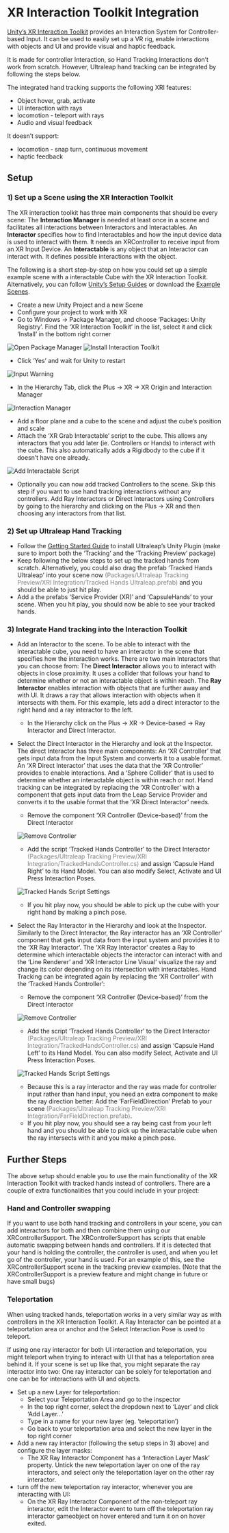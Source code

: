 # XR Interaction Toolkit Integration

[Unity’s XR Interaction Toolkit](https://docs.unity3d.com/Packages/com.unity.xr.interaction.toolkit@2.0/manual/index.html) provides an Interaction System for Controller-based Input. It can be used to easily set up a VR rig, enable interactions with objects and UI and provide visual and haptic feedback.

It is made for controller Interaction, so Hand Tracking Interactions don’t work from scratch. However, Ultraleap hand tracking can be integrated by following the steps below.

The integrated hand tracking supports the following XRI features:

- Object hover, grab, activate
- UI interaction with rays
- locomotion - teleport with rays
- Audio and visual feedback

It doesn’t support:

- locomotion - snap turn, continuous movement
- haptic feedback

## Setup
### 1) Set up a Scene using the XR Interaction Toolkit
The XR interaction toolkit has three main components that should be every scene:
The **Interaction Manager** is needed at least once in a scene and facilitates all interactions between Interactors and Interactables.
An **Interactor** specifies how to find Interactables and how the input device data is used to interact with them. It needs an XRController to receive input from an XR Input Device.
An **Interactable** is any object that an Interactor can interact with. It defines possible interactions with the object.

The following is a short step-by-step on how you could set up a simple example scene with a interactable Cube with the XR Interaction Toolkit. Alternatively, you can follow [Unity’s Setup Guides](https://docs.unity3d.com/Packages/com.unity.xr.interaction.toolkit@2.0/manual/installation.html) or download the [Example Scenes](https://github.com/Unity-Technologies/XR-Interaction-Toolkit-Examples).

- Create a new Unity Project and a new Scene
- Configure your project to work with XR
- Go to Windows → Package Manager, and choose ‘Packages: Unity Registry’. Find the ‘XR Interaction Toolkit’ in the list, select it and click ‘Install’ in the bottom right corner

![Open Package Manager](Images/OpenPackageManager.png)
![Install Interaction Toolkit](Images/InstallInteractionToolkit.png)

- Click ‘Yes’ and wait for Unity to restart

![Input Warning](Images/InputWarning.png)

- In the Hierarchy Tab, click the Plus → XR → XR Origin and Interaction Manager

![Interaction Manager](Images/InteractionManager.png)

- Add a floor plane and a cube to the scene and adjust the cube’s position and scale
- Attach the ‘XR Grab Interactable’ script to the cube. This allows any interactors that you add later (ie. Controllers or Hands) to interact with the cube. This also automatically adds a Rigidbody to the cube if it doesn’t have one already.

![Add Interactable Script](Images/AddInteractableScript.png)

- Optionally you can now add tracked Controllers to the scene. Skip this step if you want to use hand tracking interactions without any controllers. 
Add Ray Interactors or Direct Interactors using Controllers by going to the hierarchy and clicking on the Plus → XR and then choosing any interactors from that list.

### 2) Set up Ultraleap Hand Tracking
- Follow the [Getting Started Guide](https://docs.ultraleap.com/unity-api/unity-user-manual/getting-started.html) to install Ultraleap’s Unity Plugin (make sure to import both the ‘Tracking’ and the ‘Tracking Preview’ package)
- Keep following the below steps to set up the tracked hands from scratch. Alternatively, you could also drag the prefab ‘Tracked Hands Ultraleap’ into your scene now <font color="grey">(Packages/Ultraleap Tracking Preview/XRI Integration/Tracked Hands Ultraleap.prefab)</font> and you should be able to just hit play.
- Add a the prefabs ‘Service Provider (XR)’ and ‘CapsuleHands’ to your scene. When you hit play, you should now be able to see your tracked hands.

### 3) Integrate Hand tracking into the Interaction Toolkit
- Add an Interactor to the scene. 
To be able to interact with the interactable cube, you need to have an interactor in the scene that specifies how the interaction works. There are two main Interactors that you can choose from: The **Direct Interactor** allows you to interact with objects in close proximity. It uses a collider that follows your hand to determine whether or not an interactable object is within reach. The **Ray Interactor** enables interaction with objects that are further away and with UI. It draws a ray that allows interaction with objects when it intersects with them. For this example, lets add a direct interactor to the right hand and a ray interactor to the left.
	- In the Hierarchy click on the Plus → XR → Device-based → Ray Interactor and Direct Interactor.
- Select the Direct Interactor in the Hierarchy and look at the Inspector. The direct Interactor has three main components: An ‘XR Controller’ that gets input data from the Input System and converts it to a usable format. An ‘XR Direct Interactor’ that uses the data that the ‘XR Controller’ provides to enable interactions. And a ‘Sphere Collider’ that is used to determine whether an interactable object is within reach or not. Hand tracking can be integrated by replacing the ‘XR Controller’ with a component that gets input data from the Leap Service Provider and converts it to the usable format that the ‘XR Direct Interactor’ needs.
	- Remove the component ‘XR Controller (Device-based)’ from the Direct Interactor

	![Remove Controller](Images/RemoveController.png)
	- Add the script ‘Tracked Hands Controller' to the Direct Interactor <font color="grey">(Packages/Ultraleap Tracking Preview/XRI Integration/TrackedHandsController.cs)</font> and assign ‘Capsule Hand Right’ to its Hand Model. You can also modify Select, Activate and UI Press Interaction Poses.

	![Tracked Hands Script Settings](Images/TrackedHandsScriptSettings.png)
	- If you hit play now, you should be able to pick up the cube with your right hand by making a pinch pose.
- Select the Ray Interactor in the Hierarchy and look at the Inspector. Similarly to the Direct Interactor, the Ray interactor has an ‘XR Controller’ component that gets input data from the input system and provides it to the ‘XR Ray Interactor’. The ‘XR Ray Interactor’ creates a Ray to determine which interactable objects the interactor can interact with and the ‘Line Renderer’ and ‘XR Interactor Line Visual’ visualize the ray and change its color depending on its intersection with interactables. Hand Tracking can be integrated again by replacing the ‘XR Controller’ with the ‘Tracked Hands Controller’:
	- Remove the component ‘XR Controller (Device-based)’ from the Direct Interactor

	![Remove Controller](Images/RemoveController2.png)
	- Add the script ‘Tracked Hands Controller' to the Direct Interactor <font color="grey">(Packages/Ultraleap Tracking Preview/XRI Integration/TrackedHandsController.cs)</font> and assign ‘Capsule Hand Left’ to its Hand Model. You can also modify Select, Activate and UI Press Interaction Poses.

	![Tracked Hands Script Settings](Images/TrackedHandsScriptSettings2.png)
	- Because this is a ray interactor and the ray was made for controller input rather than hand input, you need an extra component to make the ray direction better: Add the ‘FarFieldDirection’ Prefab to your scene <font color="grey">(Packages/Ultraleap Tracking Preview/XRI Integration/FarFieldDirection.prefab)</font>.
	- If you hit play now, you should see a ray being cast from your left hand and you should be able to pick up the interactable cube when the ray intersects with it and you make a pinch pose.


## Further Steps
The above setup should enable you to use the main functionality of the XR Interaction Toolkit with tracked hands instead of controllers. There are a couple of extra functionalities that you could include in your project:

### Hand and Controller swapping
If you want to use both hand tracking and controllers in your scene, you can add interactors for both and then combine them using our XRControllerSupport. The XRControllerSupport has scripts that enable automatic swapping between hands and controllers. If it is detected that your hand is holding the controller, the controller is used, and when you let go of the controller, your hand is used. For an example of this, see the XRControllerSupport scene in the tracking preview examples. (Note that the XRControllerSupport is a preview feature and might change in future or have small bugs)

### Teleportation
When using tracked hands, teleportation works in a very similar way as with controllers in the XR Interaction Toolkit. A Ray Interactor can be pointed at a teleportation area or anchor and the Select Interaction Pose is used to teleport.

If using one ray interactor for both UI interaction and teleportation, you might teleport when trying to interact with UI that has a teleportation area behind it. If your scene is set up like that, you might separate the ray interactor into two: One ray interactor can be solely for teleportation and one can be for interactions with UI and objects.

- Set up a new Layer for teleportation:
	- Select your Teleportation Area and go to the inspector
	- In the top right corner, select the dropdown next to ‘Layer’ and click ‘Add Layer…’
	- Type in a name for your new layer (eg. ‘teleportation’)
	- Go back to your teleportation area and select the new layer in the top right corner
- Add a new ray interactor (following the setup steps in 3) above) and configure the layer masks:
	- The XR Ray Interactor Component has a ‘Interaction Layer Mask’ property. Untick the new teleportation layer on one of the ray interactors, and select only the teleportation layer on the other ray interactor.
- turn off the new teleportation ray interactor, whenever you are interacting with UI:
	- On the XR Ray Interactor Component of the non-teleport ray interactor, edit the Interactor event to turn off the teleportation ray interactor gameobject on hover entered and turn it on on hover exited.

 